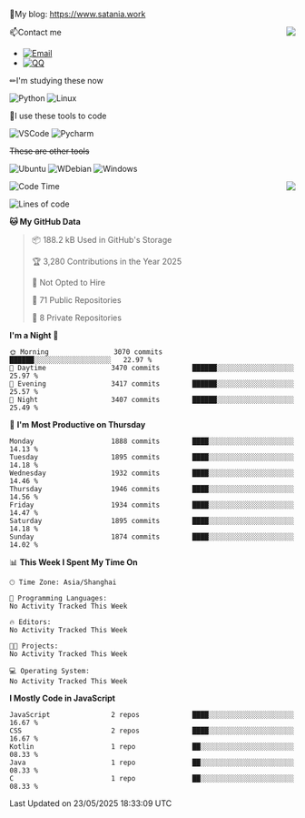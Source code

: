 📰My blog: https://www.satania.work

<img align="right" src="https://github-readme-stats.vercel.app/api/top-langs/?username=Katriell"/>

📫Contact me

* [![Email](https://img.shields.io/badge/Email-Iris@satania.work-1?style=social&logoColor=fff)](mailto:Iris@satania.work)
* [![QQ](https://img.shields.io/badge/QQ-2088839458-1?style=social&logoColor=fff)](tencent://AddContact/?fromId=45&fromSubId=1&subcmd=all&uin=2088839458&website=www.oicqzone.com)

✏I'm studying these now

![Python](https://img.shields.io/badge/-Python-blue?style=flat-square&logo=Python&logoColor=fff)
![Linux](https://img.shields.io/badge/-Linux-black?style=flat-square&logo=Linux&logoColor=fff)

🔨I use these tools to code

![VSCode](https://img.shields.io/badge/-VSCode-blue?style=flat-square&logo=visualstudiocode&logoColor=fff)
![Pycharm](https://img.shields.io/badge/-Pycharm-green?style=flat-square&logo=pycharm&logoColor=fff)

 ~~These are other tools~~

![Ubuntu](https://img.shields.io/badge/-Ubuntu-orange?style=flat-square&logo=Ubuntu&logoColor=fff)
![WDebian](https://img.shields.io/badge/-Debian-blue?style=flat-square&logo=Debian&logoColor=fff)
![Windows](https://img.shields.io/badge/-Windows-blue?style=flat-square&logo=Windows&logoColor=fff)


<img align="right" src="https://github-readme-stats-beta-amber-44.vercel.app/api?username=Katriell&show_icons=true&role=OWNER,ORGANIZATION_MEMBER,COLLABORATOR&locale=zh-my"/>

<!--START_SECTION:waka-->
![Code Time](http://img.shields.io/badge/Code%20Time-21%20mins-blue)

![Lines of code](https://img.shields.io/badge/From%20Hello%20World%20I%27ve%20Written-17.6%20thousand%20lines%20of%20code-blue)

**🐱 My GitHub Data** 

> 📦 188.2 kB Used in GitHub's Storage 
 > 
> 🏆 3,280 Contributions in the Year 2025
 > 
> 🚫 Not Opted to Hire
 > 
> 📜 71 Public Repositories 
 > 
> 🔑 8 Private Repositories 
 > 
**I'm a Night 🦉** 

```text
🌞 Morning                3070 commits        ██████░░░░░░░░░░░░░░░░░░░   22.97 % 
🌆 Daytime                3470 commits        ██████░░░░░░░░░░░░░░░░░░░   25.97 % 
🌃 Evening                3417 commits        ██████░░░░░░░░░░░░░░░░░░░   25.57 % 
🌙 Night                  3407 commits        ██████░░░░░░░░░░░░░░░░░░░   25.49 % 
```
📅 **I'm Most Productive on Thursday** 

```text
Monday                   1888 commits        ████░░░░░░░░░░░░░░░░░░░░░   14.13 % 
Tuesday                  1895 commits        ████░░░░░░░░░░░░░░░░░░░░░   14.18 % 
Wednesday                1932 commits        ████░░░░░░░░░░░░░░░░░░░░░   14.46 % 
Thursday                 1946 commits        ████░░░░░░░░░░░░░░░░░░░░░   14.56 % 
Friday                   1934 commits        ████░░░░░░░░░░░░░░░░░░░░░   14.47 % 
Saturday                 1895 commits        ████░░░░░░░░░░░░░░░░░░░░░   14.18 % 
Sunday                   1874 commits        ████░░░░░░░░░░░░░░░░░░░░░   14.02 % 
```


📊 **This Week I Spent My Time On** 

```text
🕑︎ Time Zone: Asia/Shanghai

💬 Programming Languages: 
No Activity Tracked This Week

🔥 Editors: 
No Activity Tracked This Week

🐱‍💻 Projects: 
No Activity Tracked This Week

💻 Operating System: 
No Activity Tracked This Week
```

**I Mostly Code in JavaScript** 

```text
JavaScript               2 repos             ████░░░░░░░░░░░░░░░░░░░░░   16.67 % 
CSS                      2 repos             ████░░░░░░░░░░░░░░░░░░░░░   16.67 % 
Kotlin                   1 repo              ██░░░░░░░░░░░░░░░░░░░░░░░   08.33 % 
Java                     1 repo              ██░░░░░░░░░░░░░░░░░░░░░░░   08.33 % 
C                        1 repo              ██░░░░░░░░░░░░░░░░░░░░░░░   08.33 % 
```




 Last Updated on 23/05/2025 18:33:09 UTC
<!--END_SECTION:waka-->
